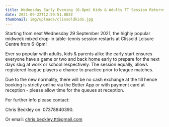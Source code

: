 ```yaml
---
title: Wednesday Early Evening (6-8pm) Kids & Adults TT Session Returns @Clissold LC
date: 2021-09-22T12:59:51.803Z
thumbnail: img/uploads/clissoldkids.jpg
---
```

Starting from next Wednesday 29 September 2021, the highly popular midweek mixed drop-in  table-tennis session restarts at Clissold Leisure Centre from 6-8pm!

Ever so popular with adults, kids & parents alike the early start ensures everyone have a game or two and back home early to prepare for the next days slug at work or school respectively.  The session equally, allows registered league players a chance to practice prior to league matches.

Due to the new normality, there will be no cash exchange at the till hence booking is strictly online via the Better App or with payment card at reception - please allow time for the queues at reception.

For further info please contact: 

Chris Beckley on: 07378840390. 

Or email: chris.beckley.tt@gmail.com